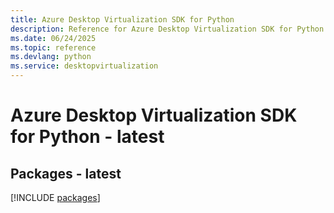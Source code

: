 ```yaml
---
title: Azure Desktop Virtualization SDK for Python
description: Reference for Azure Desktop Virtualization SDK for Python
ms.date: 06/24/2025
ms.topic: reference
ms.devlang: python
ms.service: desktopvirtualization
---
```

# Azure Desktop Virtualization SDK for Python - latest
## Packages - latest
[!INCLUDE [packages](desktop-virtualization-index.md)]
